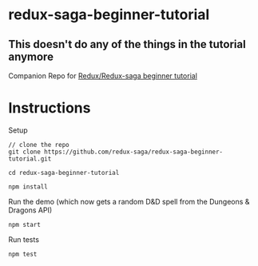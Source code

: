# redux-saga-beginner-tutorial

## This doesn't do any of the things in the tutorial anymore

Companion Repo for [Redux/Redux-saga beginner tutorial](https://github.com/redux-saga/redux-saga/blob/master/docs/introduction/BeginnerTutorial.md)

# Instructions

Setup

```
// clone the repo
git clone https://github.com/redux-saga/redux-saga-beginner-tutorial.git

cd redux-saga-beginner-tutorial

npm install
```

Run the demo (which now gets a random D&D spell from the Dungeons & Dragons API)

```
npm start
```

Run tests

```
npm test
```
